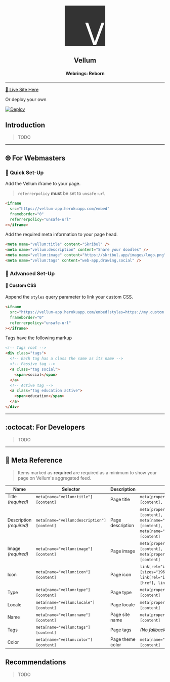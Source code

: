 <p align="center">
  <img src="assets/logo@0,25x.png" />
</p>

<h2 align="center">Vellum</h2>
<h4 align="center">Webrings: Reborn</h4>

---

[:link: Live Site Here](https://vellum-app.herokuapp.com)

Or deploy your own

[![Deploy](https://www.herokucdn.com/deploy/button.svg)](https://heroku.com/deploy)

## Introduction

> TODO

---

## :globe_with_meridians: For Webmasters

### :rocket: Quick Set-Up

Add the Vellum iframe to your page.

> `referrerpolicy` **must** be set to `unsafe-url`

```html
<iframe
  src="https://vellum-app.herokuapp.com/embed"
  frameborder="0"
  referrerpolicy="unsafe-url"
></iframe>
```

Add the required meta information to your page head.

```html
<meta name="vellum:title" content="Skribul" />
<meta name="vellum:description" content="Share your doodles" />
<meta name="vellum:image" content="https://skribul.app/images/logo.png" />
<meta name="vellum:tags" content="web-app,drawing,social" />
```

### :wrench: Advanced Set-Up

#### :art: Custom CSS

Append the `styles` query parameter to link your custom CSS.

```html
<iframe
  src="https://vellum-app.herokuapp.com/embed?styles=https://my.custom.site/styles.css"
  frameborder="0"
  referrerpolicy="unsafe-url"
></iframe>
```

Tags have the following markup

```html
<!-- Tags root -->
<div class="tags">
  <!-- Each tag has a class the same as its name -->
  <!-- Passive tag -->
  <a class="tag social">
    <span>social</span>
  </a>
  <!-- Active tag -->
  <a class="tag education active">
    <span>education</span>
  </a>
</div>
```

---

## :octocat: For Developers

> TODO

---

## :book: Meta Reference

> Items marked as **required** are required as a minimum to show your page on Vellum's aggregated feed.

| Name                     | Selector                                   | Description      | Fallbacks                                                                                                        |
| ------------------------ | ------------------------------------------ | ---------------- | ---------------------------------------------------------------------------------------------------------------- |
| Title _(required)_       | `meta[name="vellum:title"][content]`       | Page title       | `meta[property="og:title"][content], title`                                                                      |
| Description _(required)_ | `meta[name="vellum:description"][content]` | Page description | `meta[property="og:description"][content], meta[name="Description"][content], meta[name="description"][content]` |
| Image _(required)_       | `meta[name="vellum:image"][content]`       | Page image       | `meta[property="og:image:url"][content], meta[property="og:image"][content]`                                     |
| Icon                     | `meta[name="vellum:icon"][content]`        | Page icon        | `link[rel="icon"][sizes="196x196"][href], link[rel="icon"][sizes="32x32"][href], link[rel="icon"][href]`         |
| Type                     | `meta[name="vellum:type"][content]`        | Page type        | `meta[property="og:type"][content]`                                                                              |
| Locale                   | `meta[name="vellum:locale"][content]`      | Page locale      | `meta[property="og:locale"][content]`                                                                            |
| Name                     | `meta[name="vellum:name"][content]`        | Page site name   | `meta[property="og:site_name"][content]`                                                                         |
| Tags                     | `meta[name="vellum:tags"][content]`        | Page tags        | _(No fallback)_                                                                                                  |
| Color                    | `meta[name="vellum:color"][content]`       | Page theme color | `meta[name="theme-color"][content]`                                                                              |

## Recommendations

> TODO
